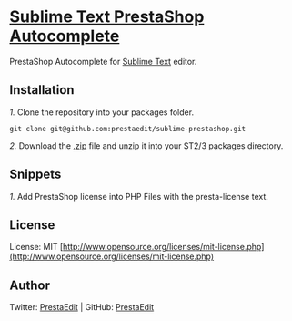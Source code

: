[Sublime Text PrestaShop Autocomplete](https://github.com/PrestaEdit/sublime-prestashop/)
========================================

PrestaShop Autocomplete for [Sublime Text](http://sublimetext.com) editor.

## Installation
*1.*  Clone the repository into your packages folder.

    git clone git@github.com:prestaedit/sublime-prestashop.git

*2.*  Download the [.zip](http://github.com/prestaedit/sublime-prestashop/release/master) file and unzip it into your ST2/3 packages directory.

## Snippets
*1.* Add PrestaShop license into PHP Files with the presta-license text.

## License
License: MIT [http://www.opensource.org/licenses/mit-license.php](http://www.opensource.org/licenses/mit-license.php)

## Author
Twitter: [PrestaEdit](http://twitter.com/PrestaEdit) | GitHub: [PrestaEdit](http://github.com/PrestaEdit)

